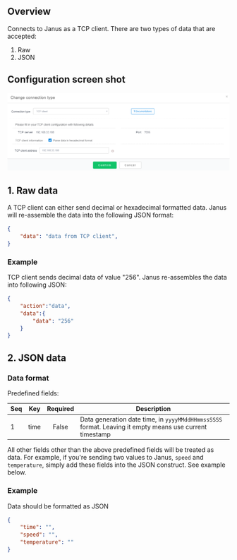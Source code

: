 ## Overview

Connects to Janus as a TCP client. There are two types of data that are accepted:

1. Raw
2. JSON

## Configuration screen shot

![Config One Pic](img/device_as_tcp_client.png)


## 1. Raw data

A TCP client can either send decimal or hexadecimal formatted data. Janus will re-assemble the data into the following
JSON format:

``` JSON
{
	"data": "data from TCP client",
}
```

### Example

TCP client sends decimal data of value "256". Janus re-assembles the data into following JSON:

``` JSON
{
    "action":"data",
    "data":{
        "data": "256"
    }
}
```


## 2. JSON data

### Data format

Predefined fields:

Seq | Key   | Required | Description
--- | ----- | :------: | -----------------------------------------------------------------------------------------------
1   | time  | False    | Data generation date time, in `yyyyMMddHHmmssSSSS` format. Leaving it empty means use current timestamp

All other fields other than the above predefined fields will be treated as data. For example, if you're sending two
values to Janus, `speed` and `temperature`, simply add these fields into the JSON construct. See example below.

### Example

Data should be formatted as JSON

``` JSON
{
	"time": "",
	"speed": "",
	"temperature": ""
}
```
